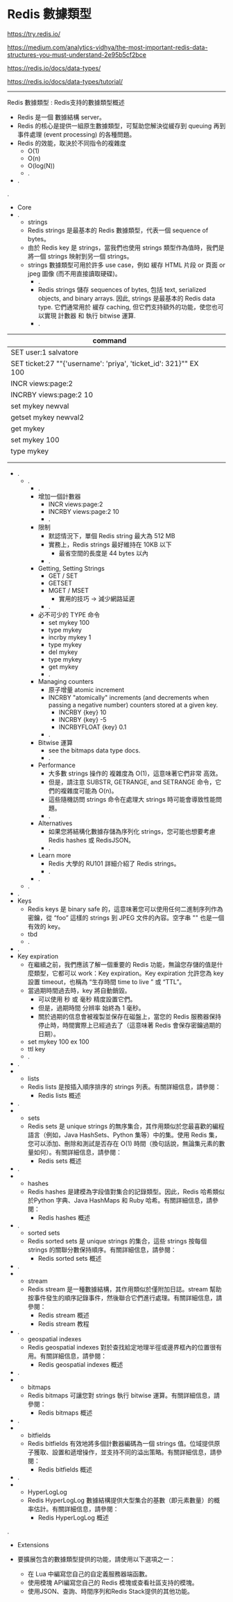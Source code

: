 # Redis 數據類型

https://try.redis.io/

https://medium.com/analytics-vidhya/the-most-important-redis-data-structures-you-must-understand-2e95b5cf2bce

https://redis.io/docs/data-types/

https://redis.io/docs/data-types/tutorial/

---

Redis 數據類型 : Redis支持的數據類型概述

- Redis 是一個 數據結構 server。
- Redis 的核心是提供一組原生數據類型，可幫助您解決從緩存到 queuing 再到 事件處理 (event processing) 的各種問題。
- Redis 的效能，取決於不同指令的複雜度
  - O(1)
  - O(n)
  - O(log(N))
  - .
- .

.

- Core
- .
  - strings
  - Redis strings 是最基本的 Redis 數據類型，代表一個 sequence of bytes。
  - 由於 Redis key 是 strings，當我們也使用 strings 類型作為值時，我們是將一個 strings 映射到另一個 strings。
  - strings 數據類型可用於許多 use case，例如 緩存 HTML 片段 or 頁面 or jpeg 圖像 (而不用直接讀取硬碟)。
    - .
    - Redis strings 儲存 sequences of bytes, 包括 text, serialized objects, and binary arrays. 因此, strings 是最基本的 Redis data type. 它們通常用於 緩存 caching, 但它們支持額外的功能，使您也可以實現 計數器 和 執行 bitwise 運算.
    - .

| command                                                            |     |     |
|--------------------------------------------------------------------|-----|-----|
| SET user:1 salvatore                                               |     |     |
| SET ticket:27 "\"{'username': 'priya', 'ticket_id': 321}\"" EX 100 |     |     |
| INCR views:page:2                                                  |     |     |
| INCRBY views:page:2 10                                             |     |     |
| set mykey newval                                                   |     |     |
| getset mykey newval2                                               |     |     |
| get mykey                                                          |     |     |
| set mykey 100                                                      |     |     |
| type mykey                                                         |     |     |
|                                                                    |     |     |
|                                                                    |     |     |

- . 
  - .
    - .
    - 增加一個計數器
      - INCR views:page:2
      - INCRBY views:page:2 10
      - .
    - 限制
      - 默認情況下，單個 Redis string 最大為 512 MB
      - 實務上，Redis strings 最好維持在 10KB 以下
        - 最省空間的長度是 44 bytes 以內
      - .
    - Getting, Setting Strings
      - GET / SET
      - GETSET
      - MGET / MSET
        - 實用的技巧 -> 減少網路延遲
      - .
    - 必不可少的 TYPE 命令
      - set mykey 100
      - type mykey
      - incrby mykey 1
      - type mykey
      - del mykey
      - type mykey
      - get mykey
      - .
    - Managing counters
      - 原子增量 atomic increment
      - INCRBY "atomically" increments (and decrements when passing a negative number) counters stored at a given key.
        - INCRBY {key} 10
        - INCRBY {key} -5
        - INCRBYFLOAT {key} 0.1
      - .
    - Bitwise 運算
      - see the bitmaps data type docs.
      - .
    - Performance
      - 大多數 strings 操作的 複雜度為 O(1)，這意味著它們非常 高效。
      - 但是，請注意 SUBSTR, GETRANGE, and SETRANGE 命令，它們的複雜度可能為 O(n)。
      - 這些隨機訪問 strings 命令在處理大 strings 時可能會導致性能問題。
      - .
    - Alternatives
      - 如果您將結構化數據存儲為序列化 strings，您可能也想要考慮 Redis hashes 或 RedisJSON。
      - .
    - Learn more
      - Redis 大學的 RU101 詳細介紹了 Redis strings。
      - .
    - .
  - .
- .
- Keys
  - Redis keys 是 binary safe 的，這意味著您可以使用任何二進制序列作為密鑰，從 “foo” 這樣的 strings 到 JPEG 文件的內容。空字串 "" 也是一個有效的 key。
  - tbd
  - .
- .
- Key expiration
  - 在繼續之前，我們應該了解一個重要的 Redis 功能，無論您存儲的值是什麼類型，它都可以 work：Key expiration。Key expiration 允許您為 key 設置 timeout，也稱為 “生存時間 time to live ” 或 “TTL”。
  - 當過期時間過去時，key 將自動銷毀。
    - 可以使用 秒 或 毫秒 精度設置它們。
    - 但是，過期時間 分辨率 始終為 1 毫秒。
    - 關於過期的信息會被複製並保存在磁盤上，當您的 Redis 服務器保持停止時，時間實際上已經過去了（這意味著 Redis 會保存密鑰過期的日期）。
  - set mykey 100 ex 100
  - ttl key
  - .
- .
-
  - lists
  - Redis lists 是按插入順序排序的 strings 列表。有關詳細信息，請參閱：
    - Redis lists 概述
- .
-
  - sets
  - Redis sets 是 unique strings 的無序集合，其作用類似於您最喜歡的編程語言（例如，Java HashSets、Python 集等）中的集。使用
    Redis 集，您可以添加、刪除和測試是否存在 O(1) 時間（換句話說，無論集元素的數量如何）。有關詳細信息，請參閱：
    - Redis sets 概述
- .
-
  - hashes
  - Redis hashes 是建模為字段值對集合的記錄類型。因此，Redis 哈希類似於Python 字典、Java HashMaps 和 Ruby 哈希。有關詳細信息，請參閱：
    - Redis hashes 概述
- .
  - sorted sets
  - Redis sorted sets 是 unique strings 的集合，這些 strings 按每個 strings 的關聯分數保持順序。有關詳細信息，請參閱：
    - Redis sorted sets 概述
- .
-
  - stream
  - Redis stream 是一種數據結構，其作用類似於僅附加日誌。stream 幫助按事件發生的順序記錄事件，然後聯合它們進行處理。有關詳細信息，請參閱：
    - Redis stream 概述
    - Redis stream 教程
- .
  - geospatial indexes
  - Redis geospatial indexes 對於查找給定地理半徑或邊界框內的位置很有用。有關詳細信息，請參閱：
    - Redis geospatial indexes 概述
- .
-
  - bitmaps
  - Redis bitmaps 可讓您對 strings 執行 bitwise 運算。有關詳細信息，請參閱：
    - Redis bitmaps 概述
- .
-
  - bitfields
  - Redis bitfields 有效地將多個計數器編碼為一個 strings 值。位域提供原子獲取、設置和遞增操作，並支持不同的溢出策略。有關詳細信息，請參閱：
    - Redis bitfields 概述
- .
-
  - HyperLogLog
  - Redis HyperLogLog 數據結構提供大型集合的基數（即元素數量）的概率估計。有關詳細信息，請參閱：
    - Redis HyperLogLog 概述

.

- Extensions

- 要擴展包含的數據類型提供的功能，請使用以下選項之一：
  - 在 Lua 中編寫您自己的自定義服務器端函數。
  - 使用模塊 API編寫您自己的 Redis 模塊或查看社區支持的模塊。
  - 使用JSON、查詢、時間序列和Redis Stack提供的其他功能。



